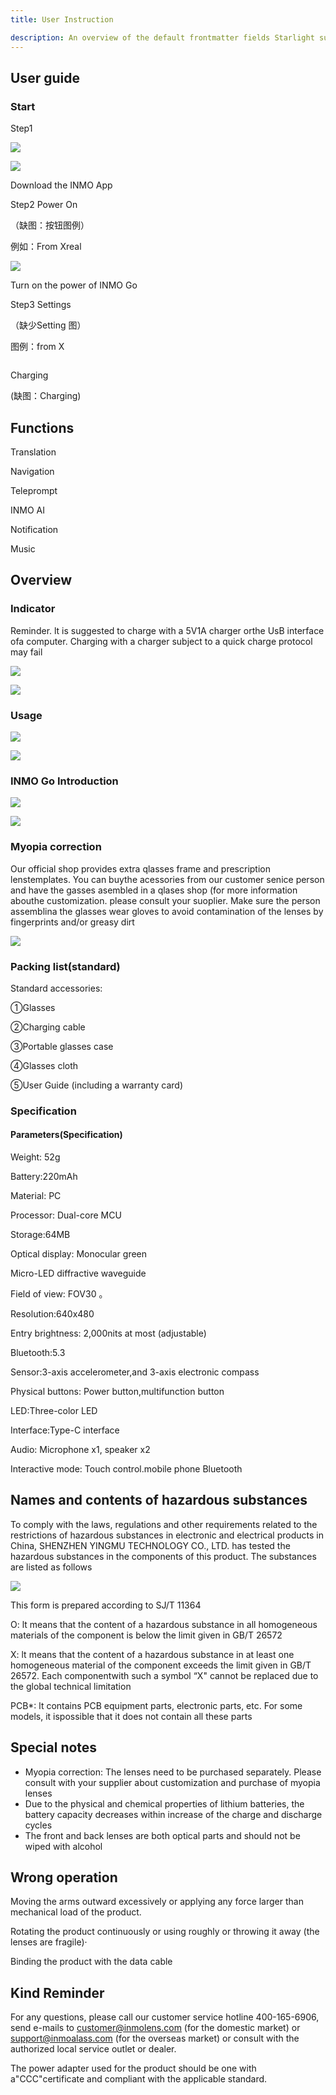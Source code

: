 ```yaml
---
title: User Instruction

description: An overview of the default frontmatter fields Starlight supports.
---
```

## User guide

### Start

Step1

![](public/icons/google-download.svg)

![](/public/icons/apple-download.svg)

Download the  INMO App

Step2 Power On

（缺图：按钮图例）

例如：From Xreal

![](/images/go/go-user-instruction-1.png)

Turn on the power of INMO Go

Step3 Settings

（缺少Setting 图）

图例：from X

![]()

Charging

(缺图：Charging)

## Functions

Translation

Navigation

Teleprompt

INMO AI

Notification

Music

## Overview

### Indicator

Reminder. lt is suggested to charge with a 5V1A charger orthe UsB interface ofa computer. Charging with a charger subject to a quick charge protocol may fail

![](/images/go/go-user-instruction-2.png)

![](/images/go/go-user-instruction-3.png)

### Usage

![](/mages/go/go-user-instruction-usage-1.png)

![](images/go/go-user-instruction-usage-2.png)

### INMO Go Introduction

![](/images/go/go-user-instruction-introduction-1.png)

![](/images/go/go-user-instruction-introduction-2.png)

### Myopia correction

Our official shop provides extra qlasses frame and prescription lenstemplates. You can buythe acessories from our customer senice person and have the gasses asembled in a qlases shop (for more information abouthe customization. please consult your suoplier. Make sure the person assemblina the glasses wear gloves to avoid contamination of the lenses by fingerprints and/or greasy dirt

![](/images/go/go-user-instruction-myopia.png)

### Packing list(standard)&#x20;

Standard    accessories:

①Glasses  &#x20;

②Charging cable    &#x20;

③Portable glasses case   &#x20;

④Glasses cloth   &#x20;

⑤User Guide (including a warranty card)

### Specification

#### Parameters(Specification)

Weight: 52g

Battery:220mAh

Material: PC

Processor: Dual-core MCU

Storage:64MB

Optical display: Monocular green

Micro-LED diffractive waveguide

Field of view: FOV30 。

Resolution:640x480

Entry brightness: 2,000nits at most (adjustable)

Bluetooth:5.3

Sensor:3-axis accelerometer,and 3-axis electronic compass

Physical buttons: Power button,multifunction button

LED:Three-color LED

Interface:Type-C interface

Audio: Microphone x1, speaker x2

Interactive mode: Touch control.mobile phone Bluetooth

## Names and contents of hazardous substances

To comply with the laws, regulations and other requirements related to the restrictions of hazardous substances in electronic and electrical products in China, SHENZHEN YINGMU TECHNOLOGY CO., LTD. has tested the hazardous substances in the components of this product. The substances are listed as follows

![](images/go/go-user-instruction-hazardous.png)

This form is prepared according to SJ/T 11364

O: lt means that the content of a hazardous substance in all homogeneous materials of the component is below the limit given in GB/T 26572

X: lt means that the content of a hazardous substance in at least one homogeneous material of the component exceeds the limit given in GB/T 26572. Each componentwith such a symbol “X" cannot be replaced due to the global technical limitation

PCB\*: lt contains PCB equipment parts, electronic parts, etc. For some models, it ispossible that it does not contain all these parts

## Special notes

* Myopia correction: The lenses need to be purchased separately. Please consult with your supplier about customization and purchase of myopia lenses
* Due to the physical and chemical properties of lithium batteries, the battery capacity decreases within increase of the charge and discharge cycles
* The front and back lenses are both optical parts and should not be wiped with alcohol

## Wrong operation

Moving the arms outward excessively or applying any force larger than mechanical load of the product.&#x20;

Rotating the product continuously or using roughly or throwing it away (the lenses are fragile)·

Binding the product with the data cable

## Kind Reminder

For any questions, please call our customer service hotline 400-165-6906, send e-mails to customer@inmolens.com (for the domestic market) or support@inmoalass.com (for the overseas market) or consult with the authorized local service outlet or dealer.

The power adapter used for the product should be one with a"CCC"certificate and compliant with the applicable standard.
